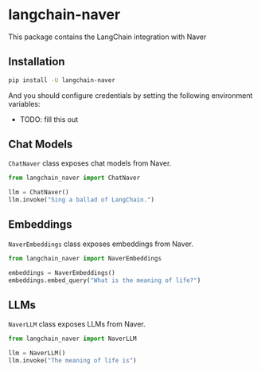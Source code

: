 # langchain-naver

This package contains the LangChain integration with Naver

## Installation

```bash
pip install -U langchain-naver
```

And you should configure credentials by setting the following environment variables:

* TODO: fill this out

## Chat Models

`ChatNaver` class exposes chat models from Naver.

```python
from langchain_naver import ChatNaver

llm = ChatNaver()
llm.invoke("Sing a ballad of LangChain.")
```

## Embeddings

`NaverEmbeddings` class exposes embeddings from Naver.

```python
from langchain_naver import NaverEmbeddings

embeddings = NaverEmbeddings()
embeddings.embed_query("What is the meaning of life?")
```

## LLMs
`NaverLLM` class exposes LLMs from Naver.

```python
from langchain_naver import NaverLLM

llm = NaverLLM()
llm.invoke("The meaning of life is")
```
